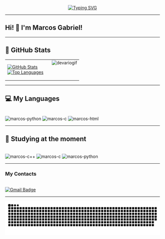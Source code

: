 <div align="center">
  <a href="https://git.io/typing-svg">
    <img src="https://readme-typing-svg.demolab.com?font=Fira+Code&weight=500&size=22&pause=1000&color=2B97FA&center=true&vCenter=true&random=false&width=524&lines=%E2%8A%B9+Welcome+to+my+profile!+%CB%99%E1%B5%95%CB%99+%E2%8A%B9+" alt="Typing SVG">
  </a>
</div>

---

## Hi! 👋 I'm Marcos Gabriel!

---

## 🚀 GitHub Stats 

<table>
  <tr>
    <td valign="top" width="60%">
      <p align="left">
        <a href="https://github.com/anuraghazra/github-readme-stats">
          <img height="200" src="https://github-readme-stats.vercel.app/api?username=marcosgabrielms&show_icons=true&include_all_commits=true&count_private=true&theme=merko" alt="GitHub Stats"/>
        </a>
        <br>
        <a href="https://github.com/anuraghazra/convoychat">
          <img height="200" src="https://github-readme-stats.vercel.app/api/top-langs?username=marcosgabrielms&theme=merko&layout=compact&langs_count=8&card_width=320" alt="Top Languages"/>
        </a>
      </p>
    </td>
    <td valign="top" width="40%" align="center">
      <img src="https://raw.githubusercontent.com/marcosgabrielms/marcosgabrielms/main/assets/devariogif.gif" alt="devariogif" width="70%" height="auto">
    </td>
  </tr>
</table>

---

## 💻 My Languages

<div style="display: inline-block;"><br>
  <img align="center" alt="marcos-python" height="30" width="40" src="https://cdn.jsdelivr.net/gh/devicons/devicon@latest/icons/python/python-original.svg" loading="lazy"/>
  <img align="center" alt="marcos-c" height="30" width="40" src="https://cdn.jsdelivr.net/gh/devicons/devicon@latest/icons/c/c-original.svg" loading="lazy"/>
  <img align="center" alt="marcos-html" height="30" width="40" src="https://cdn.jsdelivr.net/gh/devicons/devicon@latest/icons/html5/html5-original.svg" loading="lazy"/>
</div>

---

<h2> 📘 Studying at the moment </h2>

<div style="display: inline-block;"><br>
  <img align="center" alt="marcos-c++" height="30" width="40" src="https://cdn.jsdelivr.net/gh/devicons/devicon@latest/icons/cplusplus/cplusplus-original.svg" loading="lazy"/>
  <img align="center" alt="marcos-c" height="30" width="40" src="https://cdn.jsdelivr.net/gh/devicons/devicon@latest/icons/c/c-original.svg" loading="lazy"/>
  <img align="center" alt="marcos-python" height="30" width="40" src="https://cdn.jsdelivr.net/gh/devicons/devicon@latest/icons/python/python-original.svg" loading="lazy"/>
</div>

---

<h3> My Contacts </h3><br>

<div>
  <a href="mailto:marcosg64bits@gmail.com">
    <img src="https://img.shields.io/badge/-Gmail-%23333?style=for-the-badge&logo=gmail&logoColor=white" target="_blank" alt="Gmail Badge">
  </a>
</div>

---

<picture align="center">
  <source media="(prefers-color-scheme: dark)" srcset="https://raw.githubusercontent.com/marcosgabrielms/marcosgabrielms/output/github-contribution-grid-snake-dark.svg">
  <source media="(prefers-color-scheme: light)" srcset="https://raw.githubusercontent.com/marcosgabrielms/marcosgabrielms/output/github-contribution-grid-snake-dark.svg">
  <img align="center" alt="github contribution grid snake animation" src="https://raw.githubusercontent.com/marcosgabrielms/marcosgabrielms/output/github-contribution-grid-snake.svg">
</picture>

<br><br>
